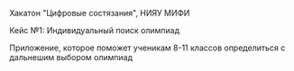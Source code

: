 Хакатон "Цифровые состязания", НИЯУ МИФИ

Кейс №1: Индивидуальный поиск олимпиад

Приложение, которое поможет ученикам 8-11 классов определиться с дальнешим выбором олимпиад